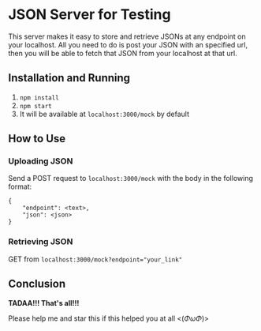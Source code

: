 # JSON Server for Testing
This server makes it easy to store and retrieve JSONs at any endpoint on your
localhost. All you need to do is post your JSON with an specified url,
then you will be able to fetch that JSON from your localhost at that url.

## Installation and Running
1. ```npm install```
2. ```npm start```
3. It will be available at ```localhost:3000/mock``` by default

## How to Use
### Uploading JSON
Send a POST request to ```localhost:3000/mock``` with the body in the following
format: 
```
{
	"endpoint": <text>,
	"json": <json>
}
```

### Retrieving JSON
GET from ```localhost:3000/mock?endpoint="your_link"```

## Conclusion
**TADAA!!! That's all!!!**

Please help me and star this if this helped you at all <(*ΦωΦ*)>
